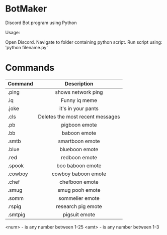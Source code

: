 # BotMaker
Discord Bot program using Python

Usage:

Open Discord.
Navigate to folder containing python script.
Run script using: 'python filename.py'

# Commands

| Command        | Description  |
| ------------- |:-------------:| 
| .ping       | shows network ping |
| .iq        | Funny iq meme |
| .joke     | it's in your pants | 
| .cls <num>      | Deletes the <num> most recent messages  | 
| .pb <amt>      | pigboon emote | 
| .bb <amt>      | baboon emote      | 
| .smtb <amt> | smartboon emote      | 
| .blue <amt> | blueboon emote      | 
| .red <amt> | redboon emote      | 
| .spook <amt> | boo baboon emote      | 
| .cowboy <amt> | cowboy baboon emote  | 
| .chef <amt> | chefboon emote       | 
| .smug <amt> | smug pooh emote      | 
| .somm <amt> | sommelier emote      | 
| .rspig <amt> | research pig emote  | 
| .smtpig <amt> | pigsuit emote      | 

\<num\> - is any number between 1-25
\<amt\> - is any number between 1-3
